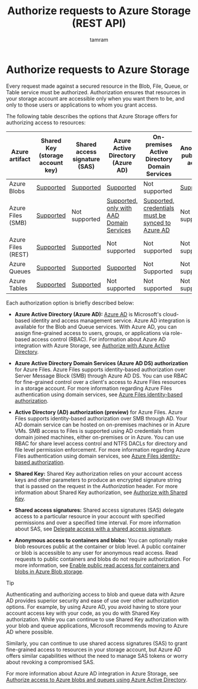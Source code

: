 ﻿---
title: Authorize requests to Azure Storage (REST API)
description: Every request made against a secured resource in the Blob, File, Queue, or Table service must be authorized. Authorization ensures that resources in your storage account are accessible only when you want them to be, and only to those users or applications to whom you grant access.
author: tamram

ms.date: 03/31/2021
ms.service: storage
ms.topic: reference
ms.author: tamram
---

# Authorize requests to Azure Storage

Every request made against a secured resource in the Blob, File, Queue, or Table service must be authorized. Authorization ensures that resources in your storage account are accessible only when you want them to be, and only to those users or applications to whom you grant access.

The following table describes the options that Azure Storage offers for authorizing access to resources:

| Azure artifact | Shared Key (storage account key) | Shared access signature (SAS) | Azure Active Directory (Azure AD) | On-premises Active Directory Domain Services | Anonymous public read access |
| -------------- | -------------------------------- | ----------------------------- | --------------------------------- | ------------------------------------------------------ | ---------------------------- |
|Azure Blobs     |[Supported](/rest/api/storageservices/authorize-with-shared-key/)         |[Supported](storage-sas-overview.md)         |[Supported](storage-auth-aad.md)         |Not supported|[Supported](../blobs/anonymous-read-access-configure.md)         |
|Azure Files (SMB)     |[Supported](/rest/api/storageservices/authorize-with-shared-key/)         |Not supported         |[Supported, only with AAD Domain Services](../files/storage-files-active-directory-overview.md)         |[Supported, credentials must be synced to Azure AD](../files/storage-files-active-directory-overview.md)|Not supported         |
|Azure Files (REST)     |[Supported](/rest/api/storageservices/authorize-with-shared-key/)         |[Supported](storage-sas-overview.md)         |Not supported         |Not supported |Not supported         |
|Azure Queues     |[Supported](/rest/api/storageservices/authorize-with-shared-key/)         |[Supported](storage-sas-overview.md)         |[Supported](storage-auth-aad.md)         |Not Supported | Not supported         |
|Azure Tables     |[Supported](/rest/api/storageservices/authorize-with-shared-key/)         |[Supported](storage-sas-overview.md)         |Not supported         |Not supported| Not supported         |

Each authorization option is briefly described below:

- **Azure Active Directory (Azure AD):** [Azure AD](/azure/active-directory/fundamentals/active-directory-whatis) is Microsoft's cloud-based identity and access management service. Azure AD integration is available for the Blob and Queue services. With Azure AD, you can assign fine-grained access to users, groups, or applications via role-based access control (RBAC). For information about Azure AD integration with Azure Storage, see [Authorize with Azure Active Directory](authorize-with-azure-active-directory.md).

- **Azure Active Directory Domain Services (Azure AD DS) authorization** for Azure Files. Azure Files supports identity-based authorization over Server Message Block (SMB) through Azure AD DS. You can use RBAC for fine-grained control over a client's access to Azure Files resources in a storage account. For more information regarding Azure Files authentication using domain services, see [Azure Files identity-based authorization](/azure/storage/files/storage-files-active-directory-overview).

- **Active Directory (AD) authorization (preview)** for Azure Files. Azure Files supports identity-based authorization over SMB through AD. Your AD domain service can be hosted on on-premises machines or in Azure VMs. SMB access to Files is supported using AD credentials from domain joined machines, either on-premises or in Azure. You can use RBAC for share level access control and NTFS DACLs for directory and file level permission enforcement. For more information regarding Azure Files authentication using domain services, see [Azure Files identity-based authorization](/azure/storage/files/storage-files-active-directory-overview).

- **Shared Key:** Shared Key authorization relies on your account access keys and other parameters to produce an encrypted signature string that is passed on the request in the *Authorization* header. For more information about Shared Key authorization, see [Authorize with Shared Key](Authorize-with-Shared-Key.md).

- **Shared access signatures:** Shared access signatures (SAS) delegate access to a particular resource in your account with specified permissions and over a specified time interval. For more information about SAS, see [Delegate access with a shared access signature](delegate-access-with-shared-access-signature.md).

- **Anonymous access to containers and blobs:** You can optionally make blob resources public at the container or blob level. A public container or blob is accessible to any user for anonymous read access. Read requests to public containers and blobs do not require authorization. For more information, see [Enable public read access for containers and blobs in Azure Blob storage](/azure/storage/blobs/storage-manage-access-to-resources).

> [!TIP]
> Authenticating and authorizing access to blob and queue data with Azure AD provides superior security and ease of use over other authorization options. For example, by using Azure AD, you avoid having to store your account access key with your code, as you do with Shared Key authorization. While you can continue to use Shared Key authorization with your blob and queue applications, Microsoft recommends moving to Azure AD where possible.
>
> Similarly, you can continue to use shared access signatures (SAS) to grant fine-grained access to resources in your storage account, but Azure AD offers similar capabilities without the need to manage SAS tokens or worry about revoking a compromised SAS.
>
> For more information about Azure AD integration in Azure Storage, see [Authorize access to Azure blobs and queues using Azure Active Directory](/azure/storage/common/storage-auth-aad).
